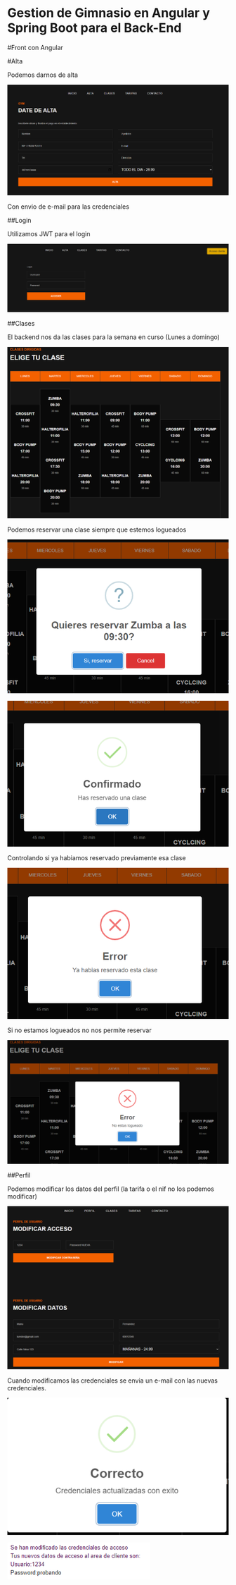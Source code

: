 # Gestion de Gimnasio en Angular y Spring Boot para el Back-End

#Front con Angular

#Alta

Podemos darnos de alta

![alta](https://github.com/MulDeveloper/GymClient/blob/develop/alta.png?raw=true)

Con envio de e-mail para las credenciales

##Login

Utilizamos JWT para el login

![login](https://github.com/MulDeveloper/GymClient/blob/develop/login.png?raw=true)

##Clases

El backend nos da las clases para la semana en curso (Lunes a domingo)

![clases](https://github.com/MulDeveloper/GymClient/blob/develop/clases.png?raw=true)

Podemos reservar una clase siempre que estemos logueados

![reserva](https://github.com/MulDeveloper/GymClient/blob/develop/reserva.png?raw=true)

![reser](https://github.com/MulDeveloper/GymClient/blob/develop/reservado.png?raw=true)

Controlando si ya habiamos reservado previamente esa clase

![reservado](https://github.com/MulDeveloper/GymClient/blob/develop/yareservado.png?raw=true)

Si no estamos logueados no nos permite reservar

![nologi](https://github.com/MulDeveloper/GymClient/blob/develop/nologueado.png?raw=true
)

##Perfil 

Podemos modificar los datos del perfil (la tarifa o el nif no los podemos modificar)

![perfil](https://github.com/MulDeveloper/GymClient/blob/develop/perfil.png?raw=true)

Cuando modificamos las credenciales se envia un e-mail con las nuevas credenciales.

![cred](https://github.com/MulDeveloper/GymClient/blob/develop/credenciales.png?raw=true
)

![email](https://github.com/MulDeveloper/GymClient/blob/develop/email.png?raw=true
)

